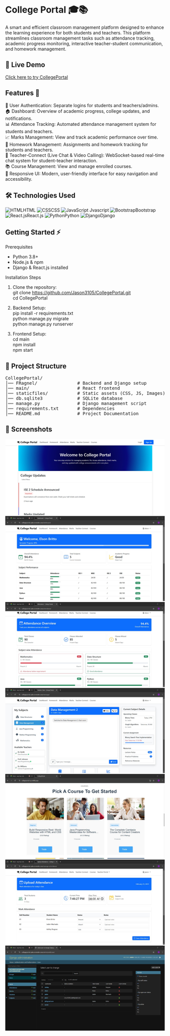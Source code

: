 # College Portal 🎓📚
A smart and efficient classroom management platform designed to enhance the learning experience for both students and teachers. This platform streamlines classroom management tasks such as attendance tracking, academic progress monitoring, interactive teacher-student communication, and homework management.  

## 🚀 Live Demo
[Click here to try CollegePortal](https://collegeportal-yake.onrender.com/)

## Features 🌟
🔐 User Authentication: Separate logins for students and teachers/admins.  
🏠 Dashboard: Overview of academic progress, college updates, and notifications.  
📊 Attendance Tracking: Automated attendance management system for students and teachers.  
📈 Marks Management: View and track academic performance over time.  
📝 Homework Management: Assignments and homework tracking for students and teachers.  
💬 Teacher-Connect (Live Chat & Video Calling): WebSocket-based real-time chat system for student-teacher interaction.  
📚 Course Management: View and manage enrolled courses.  
🎨 Responsive UI: Modern, user-friendly interface for easy navigation and accessibility.  

## 🛠️ Technologies Used
<p align="left">
  <img src="https://upload.wikimedia.org/wikipedia/commons/6/61/HTML5_logo_and_wordmark.svg" alt="HTML" width="50" height="50"/>HTML
  <img src="https://upload.wikimedia.org/wikipedia/commons/d/d5/CSS3_logo_and_wordmark.svg" alt="CSS" width="50" height="50"/>CSS
  <img src="https://upload.wikimedia.org/wikipedia/commons/6/6a/JavaScript-logo.png" alt="JavaScript" width="50" height="50"/> Jvascript
  <img src="https://upload.wikimedia.org/wikipedia/commons/b/b2/Bootstrap_logo.svg" alt="Bootstrap" width="50" height="50"/>Bootstrap
  <img src="https://upload.wikimedia.org/wikipedia/commons/a/a7/React-icon.svg" alt="React.js" width="50" height="50"/>React.js
  <img src="https://upload.wikimedia.org/wikipedia/commons/c/c3/Python-logo-notext.svg" alt="Python" width="50" height="50"/>Python
  <img src="https://cdn.worldvectorlogo.com/logos/django.svg" alt="Django" width="50" height="50"/>Django
</p>

## Getting Started ⚡

Prerequisites  
- Python 3.8+  
- Node.js & npm  
- Django & React.js installed  

Installation Steps
1. Clone the repository:  
   git clone https://github.com/Jason3105/CollegePortal.git  
   cd CollegePortal  

2. Backend Setup:  
   pip install -r requirements.txt  
   python manage.py migrate  
   python manage.py runserver

3. Frontend Setup:  
   cd main  
   npm install  
   npm start

## 📁 Project Structure

<pre>CollegePortal/  
│── FRagnel/               # Backend and Django setup  
│── main/                  # React frontend  
│── staticfiles/           # Static assets (CSS, JS, Images)  
│── db.sqlite3             # SQLite database  
│── manage.py              # Django management script  
│── requirements.txt       # Dependencies  
│── README.md              # Project Documentation  </pre>

## 📸 Screenshots

![Home_Page](Images/1.jpg)  
![Dashboard](Images/2.jpg)  
![Attendance](Images/3.jpg)  
![Teacher_connect](Images/4.jpg)  
![Course](Images/5.jpg)  
![Teacher_Portal](Images/6.jpg)  
![Django_Admin_Page](Images/7.jpg)  
